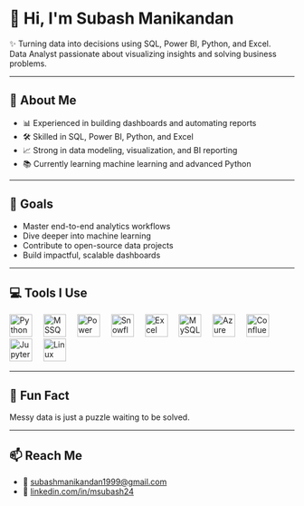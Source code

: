 # 👋 Hi, I'm Subash Manikandan

✨ Turning data into decisions using SQL, Power BI, Python, and Excel.  
Data Analyst passionate about visualizing insights and solving business problems.

---

## 🧠 About Me

- 📊 Experienced in building dashboards and automating reports  
- 🛠️ Skilled in SQL, Power BI, Python, and Excel  
- 📈 Strong in data modeling, visualization, and BI reporting  
- 📚 Currently learning machine learning and advanced Python

---

## 🚀 Goals

- Master end-to-end analytics workflows  
- Dive deeper into machine learning  
- Contribute to open-source data projects  
- Build impactful, scalable dashboards

---

## 💻 Tools I Use

<div align="left">
  <img src="https://cdn.jsdelivr.net/gh/devicons/devicon/icons/python/python-original.svg" height="40" alt="Python" />
  <img width="12"/>

  <img src="https://cdn.jsdelivr.net/gh/devicons/devicon/icons/microsoftsqlserver/microsoftsqlserver-plain.svg" height="40" alt="MSSQL" />
  <img width="12"/>
  
  <img src="https://img.icons8.com/color/48/power-bi.png" height="40" alt="Power BI" />
  <img width="12"/>

  <img src="https://img.icons8.com/color/48/snowflake.png" height="40" alt="Snowflake" />
  <img width="12"/>

  <img src="https://img.icons8.com/color/48/microsoft-excel-2019.png" height="40" alt="Excel" />
  <img width="12"/>

  <img src="https://cdn.jsdelivr.net/gh/devicons/devicon/icons/mysql/mysql-original.svg" height="40" alt="MySQL" />
  <img width="12"/>

  <img src="https://cdn.jsdelivr.net/gh/devicons/devicon/icons/azure/azure-original.svg" height="40" alt="Azure" />
  <img width="12"/>

  <img src="https://cdn.jsdelivr.net/gh/devicons/devicon/icons/confluence/confluence-original.svg" height="40" alt="Confluence" />
  <img width="12"/>

  <img src="https://cdn.jsdelivr.net/gh/devicons/devicon/icons/jupyter/jupyter-original.svg" height="40" alt="Jupyter" />
  <img width="12"/>

  <img src="https://cdn.jsdelivr.net/gh/devicons/devicon/icons/linux/linux-original.svg" height="40" alt="Linux" />
  <img width="12"/>
</div>

---

## 🎯 Fun Fact

Messy data is just a puzzle waiting to be solved.

---

## 📫 Reach Me

- 📧 subashmanikandan1999@gmail.com  
- 🔗 [linkedin.com/in/msubash24](https://linkedin.com/in/msubash24)
